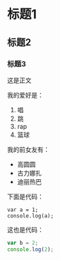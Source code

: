 # 标题1
## 标题2
### 标题3

这是正文

我的爱好是：
1. 唱
2. 跳
3. rap
4. 篮球

我的前女友有：
* 高圆圆
* 古力娜扎
* 迪丽热巴

下面是代码：

    var a = 1;
    console.log(a);

这也是代码：

```javascript
var b = 2;
console.log(2);
```
  
